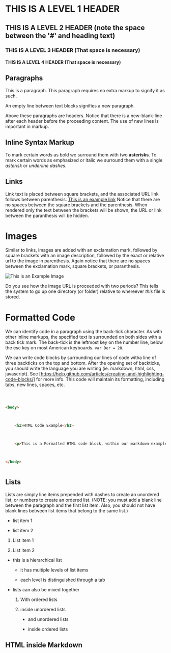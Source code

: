 # THIS IS A LEVEL 1 HEADER



## THIS IS A LEVEL 2 HEADER (note the space between the '#' and heading text)



### THIS IS A LEVEL 3 HEADER (That space is necessary)



#### THIS IS A LEVEL 4 HEADER (That space is necessary)







## Paragraphs



This is a paragraph. This paragraph requires no extra markup to signify it as such.



An empty line between text blocks signifies a new paragraph.



Above these paragraphs are headers. Notice that there is a new-blank-line after each header before the proceeding content. The use of new lines is important in markup.



## Inline Syntax Markup



To mark certain words as bold we surround them with two **asterisks**. To mark certain words as emphasized or italic we surround them with a single *asterisk* or _underline dashes_.





## Links



Link text is placed between square brackets, and the associated URL link follows between parenthesis. [This is an example link](https://michaelmusick.com) Notice that there are no spaces between the square brackets and the parenthesis. When rendered only the text between the brackets will be shown, the URL or link between the paranthesis will be hidden.



# Images



Similar to links, images are added with an exclamation mark, followed by square brackets with an image description, followed by the exact or relative url to the image in parenthesis. Again notice that there are no spaces between the exclamation mark, square brackets, or paranthesis.



![This is an Example Image](../imgs/markdown_example_in_atom.jpg)



Do you see how the image URL is proceeded with two periods? This tells the system to go up one directory (or folder) relative to whereever _this_ file is stored.



# Formatted Code



We can identify code in a paragraph using the back-tick character. As with other inline markups, the specified text is surrounded on both sides with a back tick mark. The back-tick is the leftmost key on the number line, below the esc key on most American keyboards. `var Der = 20`.



We can write code blocks by surrounding our lines of code witha line of three backticks on the top and bottom. After the opening set of backticks, you should write the language you are writing (ie. markdown, html, css, javascript). See [https://help.github.com/articles/creating-and-highlighting-code-blocks/] for more info. This code will maintain its formatting, including tabs, new lines, spaces, etc.



```html

<body>

	<h1>HTML Code Example</h1>

	<p>This is a Formatted HTML code block, within our markdown example document.<p>

</body>

```



## Lists



Lists are simply line items prepended with dashes to create an unordered list, or numbers to create an ordered list. (NOTE: you must add a blank line between the paragraph and the first list item. Also, you should not have blank lines between list items that belong to the same list.)



- list item 1

- list item 2





1. List item 1

2. List item 2



- this is a hierarchical list

	- it has multiple levels of list items

	- each level is distinguished through a tab

- lists can also be mixed together

	1. With ordered lists

	2. inside unordered lists

		- and unordered lists

		- inside ordered lists



## HTML inside Markdown